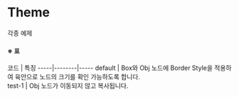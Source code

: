 # Theme
각종 예제  
        
#### ※ 표
코드 | 특징
-----|--------|-----
default | Box와 Obj 노드에 Border Style을 적용하여 육안으로 노드의 크기를 확인 가능하도록 합니다.  
test-1 | Obj 노드가 이동되지 않고 복사됩니다.

